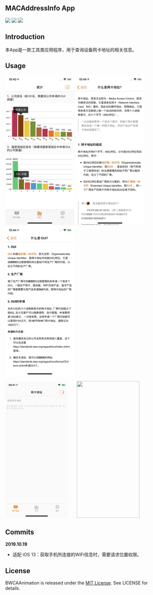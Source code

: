 ## MACAddressInfo App

![](https://img.shields.io/badge/platform-iOS-red.svg) ![](https://img.shields.io/badge/language-Objective--C-orange.svg) ![](https://img.shields.io/badge/license-MIT%20License-brightgreen.svg) 


## Introduction
本App是一款工具类应用程序，用于查询设备网卡地址的相关信息。


## Usage

<img src="https://github.com/wz15011015/BWMACAddressInfo/blob/master/Screenshots/MACData.jpeg" width="220" height="476">  <img src="https://github.com/wz15011015/BWMACAddressInfo/blob/master/Screenshots/MACAddress_Intro.jpeg" width="220" height="476">  <img src="https://github.com/wz15011015/BWMACAddressInfo/blob/master/Screenshots/OUI_Intro.jpeg" width="220" height="476"> 

<img src="https://github.com/wz15011015/BWMACAddressInfo/blob/master/Screenshots/MacAddress_Scan.gif" width="200" height="434">&nbsp;&nbsp;&nbsp;&nbsp;&nbsp;&nbsp;&nbsp;<img src="https://github.com/wz15011015/BWMACAddressInfo/blob/master/Screenshots/MacAddress_Search.gif" width="200" height="434">


## Commits

**2019.10.19**

- 适配 iOS 13：获取手机所连接的WiFi信息时，需要请求位置权限。


## License

BWCAAnimation is released under the [MIT License](https://github.com/wz15011015github/BTStudio/blob/master/License/MITLicense.html). See LICENSE for details.
 
